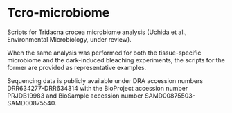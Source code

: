 # Tcro-microbiome
Scripts for Tridacna crocea microbiome analysis (Uchida et al., Environmental Microbiology, under review).

When the same analysis was performed for both the tissue-specific microbiome and the dark-induced bleaching experiments, the scripts for the former are provided as representative examples.

Sequencing data is publicly available under DRA accession numbers DRR634277-DRR634314 with the BioProject accession number PRJDB19983 and BioSample accession number SAMD00875503-SAMD00875540.

